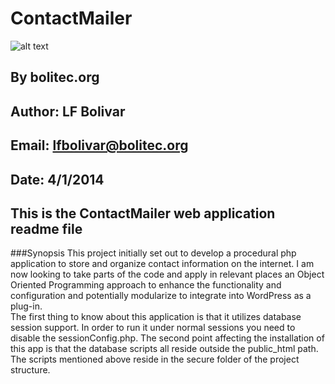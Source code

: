 # ContactMailer
![alt text](http://bolitec.org/logo/orange.jpg "bolitec_Logo")
## By bolitec.org
## Author: LF Bolivar
## Email: lfbolivar@bolitec.org
## Date: 4/1/2014
## This is the ContactMailer web application readme file


###Synopsis
This project initially set out to develop a procedural php application to store and organize contact information on the internet.  I am now looking to take parts of the code and apply in relevant places an Object Oriented Programming approach to enhance the functionality and configuration and potentially modularize to integrate into WordPress as a plug-in.  
The first thing to know about this application is that it utilizes database session support.  In order to run it under normal sessions you need to disable the sessionConfig.php. The second point affecting the installation of this app is that the database scripts all reside outside the public_html path. The scripts mentioned above reside in the secure folder of the project structure.